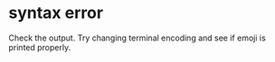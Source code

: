 
# syntax error 

Check the output. Try changing terminal encoding and see if emoji is printed properly.
